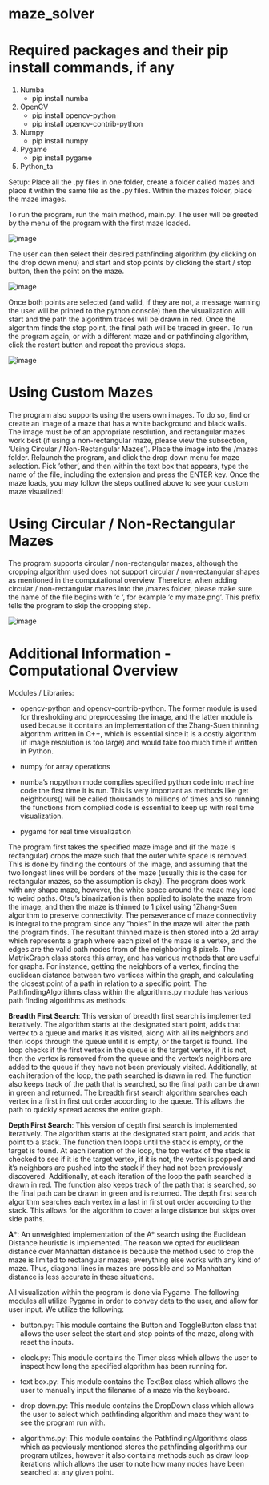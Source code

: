 # maze_solver
# Required packages and their pip install commands, if any
1. Numba
   * pip install numba
2. OpenCV
   * pip install opencv-python
   * pip install opencv-contrib-python
3. Numpy
   * pip install numpy
4. Pygame
   * pip install pygame
5. Python_ta
   
Setup: Place all the .py files in one folder, create a folder called mazes and place it within the same file as the .py
files. Within the mazes folder, place the maze images.

To run the program, run the main method, main.py. The user will be greeted by the menu of the program with
the first maze loaded.

![image](https://user-images.githubusercontent.com/45114241/122686085-63f65e00-d1dd-11eb-80fe-3303da7d5d9b.png)

The user can then select their desired pathfinding algorithm (by clicking on the drop down menu) and start and
stop points by clicking the start / stop button, then the point on the maze.

![image](https://user-images.githubusercontent.com/45114241/122686198-fbf44780-d1dd-11eb-9e17-8d3df867ca40.png)

Once both points are selected (and valid, if they are not, a message warning the user will be printed to the python
console) then the visualization will start and the path the algorithm traces will be drawn in red. Once the algorithm
finds the stop point, the final path will be traced in green. To run the program again, or with a different maze and
or pathfinding algorithm, click the restart button and repeat the previous steps.

![image](https://user-images.githubusercontent.com/45114241/122686103-825c5980-d1dd-11eb-840e-5605c1fa5ba3.png)

# Using Custom Mazes
The program also supports using the users own images. To do so, find or create an image of a maze that has a white
background and black walls. The image must be of an appropriate resolution, and rectangular mazes work best (if
using a non-rectangular maze, please view the subsection, ’Using Circular / Non-Rectangular Mazes’). Place the
image into the /mazes folder. Relaunch the program, and click the drop down menu for maze selection. Pick ’other’,
and then within the text box that appears, type the name of the file, including the extension and press the ENTER
key. Once the maze loads, you may follow the steps outlined above to see your custom maze visualized!

# Using Circular / Non-Rectangular Mazes
The program supports circular / non-rectangular mazes, although the cropping algorithm used does not support
circular / non-rectangular shapes as mentioned in the computational overview. Therefore, when adding circular /
non-rectangular mazes into the /mazes folder, please make sure the name of the file begins with ’c ’, for example
’c my maze.png’. This prefix tells the program to skip the cropping step.

![image](https://user-images.githubusercontent.com/45114241/122686140-ba639c80-d1dd-11eb-9125-9ea691805ea9.png)

# Additional Information - Computational Overview
Modules / Libraries:
* opencv-python and opencv-contrib-python. The former module is used for thresholding and preprocessing
the image, and the latter module is used because it contains an implementation of the Zhang-Suen thinning
algorithm written in C++, which is essential since it is a costly algorithm (if image resolution is too large) and
would take too much time if written in Python.

* numpy for array operations

* numba’s nopython mode complies specified python code into machine code the first time it is run. This is very
important as methods like get neighbours() will be called thousands to millions of times and so running the
functions from complied code is essential to keep up with real time visualization.

* pygame for real time visualization

The program first takes the specified maze image and (if the maze is rectangular) crops the maze such that
the outer white space is removed. This is done by finding the contours of the image, and assuming that the two
longest lines will be borders of the maze (usually this is the case for rectangular mazes, so the assumption is okay).
The program does work with any shape maze, however, the white space around the maze may lead to weird paths.
Otsu’s binarization is then applied to isolate the maze from the image, and then the maze is thinned to 1 pixel using
1Zhang-Suen algorithm to preserve connectivity. The perseverance of maze connectivity is integral to the program
since any ”holes” in the maze will alter the path the program finds. The resultant thinned maze is then stored into
a 2d array which represents a graph where each pixel of the maze is a vertex, and the edges are the valid path nodes
from of the neighboring 8 pixels.
The MatrixGraph class stores this array, and has various methods that are useful for graphs. For instance, getting
the neighbors of a vertex, finding the euclidean distance between two vertices within the graph, and calculating the
closest point of a path in relation to a specific point.
The PathfindingAlgorithms class within the algorithms.py module has various path finding algorithms as methods:

**Breadth First Search**: This version of breadth first search is implemented iteratively. The algorithm starts at the designated start
point, adds that vertex to a queue and marks it as visited, along with all its neighbors and then loops through
the queue until it is empty, or the target is found. The loop checks if the first vertex in the queue is the target
vertex, if it is not, then the vertex is removed from the queue and the vertex’s neighbors are added to the queue
if they have not been previously visited. Additionally, at each iteration of the loop, the path searched is drawn
in red. The function also keeps track of the path that is searched, so the final path can be drawn in green and
returned. The breadth first search algorithm searches each vertex in a first in first out order according to the
queue. This allows the path to quickly spread across the entire graph.

**Depth First Search**: This version of depth first search is implemented iteratively. The algorithm starts at the designated start
point, and adds that point to a stack. The function then loops until the stack is empty, or the target is found.
At each iteration of the loop, the top vertex of the stack is checked to see if it is the target vertex, if it is not,
the vertex is popped and it’s neighbors are pushed into the stack if they had not been previously discovered.
Additionally, at each iteration of the loop the path searched is drawn in red. The function also keeps track
of the path that is searched, so the final path can be drawn in green and is returned. The depth first search
algorithm searches each vertex in a last in first out order according to the stack. This allows for the algorithm
to cover a large distance but skips over side paths.

**A***: An unweighted implementation of the A* search using the Euclidean Distance heuristic is implemented. The
reason we opted for euclidean distance over Manhattan distance is because the method used to crop the maze
is limited to rectangular mazes; everything else works with any kind of maze. Thus, diagonal lines in mazes
are possible and so Manhattan distance is less accurate in these situations.

All visualization within the program is done via Pygame. The following modules all utilize Pygame in order to
convey data to the user, and allow for user input. We utilize the following:

* button.py: This module contains the Button and ToggleButton class that allows the user select the start and
stop points of the maze, along with reset the inputs.

* clock.py: This module contains the Timer class which allows the user to inspect how long the specified algorithm
has been running for.

* text box.py: This module contains the TextBox class which allows the user to manually input the filename of
a maze via the keyboard.

* drop down.py: This module contains the DropDown class which allows the user to select which pathfinding
algorithm and maze they want to see the program run with.

* algorithms.py: This module contains the PathfindingAlgorithms class which as previously mentioned stores
the pathfinding algorithms our program utilzes, however it also contains methods such as draw loop iterations
which allows the user to note how many nodes have been searched at any given point.
